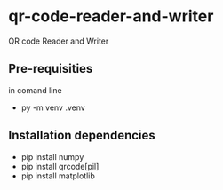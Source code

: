 # qr-code-reader-and-writer
QR code Reader and Writer

## Pre-requisities
in comand line
* py -m venv .venv

## Installation dependencies
* pip install numpy 
* pip install qrcode[pil]
* pip install matplotlib
